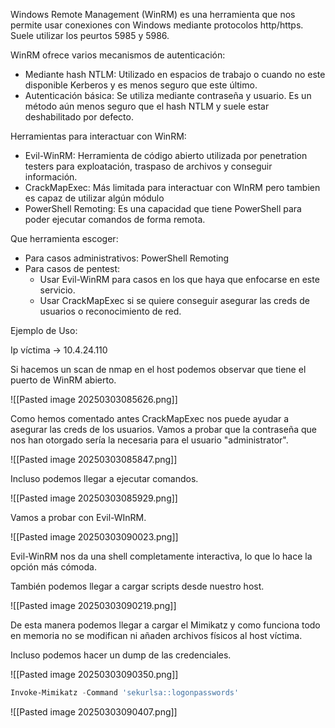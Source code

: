
Windows Remote Management (WinRM) es una herramienta que nos permite usar conexiones con Windows mediante protocolos http/https. Suele utilizar los peurtos 5985 y 5986.

WinRM ofrece varios mecanismos de autenticación:

- Mediante hash NTLM: Utilizado en espacios de trabajo o cuando no este disponible Kerberos y es menos seguro que este último.
- Autenticación básica: Se utiliza mediante contraseña y usuario. Es un método aún menos seguro que el hash NTLM y suele estar deshabilitado por defecto.

Herramientas para interactuar con WinRM:

- Evil-WinRM: Herramienta de código abierto utilizada por penetration testers para exploatación, traspaso de archivos y conseguir información.
- CrackMapExec: Más limitada para interactuar con WInRM pero tambien es capaz de utilizar algún módulo
- PowerShell Remoting: Es una capacidad que tiene PowerShell para poder ejecutar comandos de forma remota.

Que herramienta escoger:

- Para casos administrativos: PowerShell Remoting
- Para casos de pentest:
	- Usar Evil-WinRM para casos en los que haya que enfocarse en este servicio.
	- Usar CrackMapExec si se quiere conseguir asegurar las creds de usuarios o reconocimiento de red.

Ejemplo de Uso:

Ip víctima -> 10.4.24.110

Si hacemos un scan de nmap en el host podemos observar que tiene el puerto de WinRM abierto.

![[Pasted image 20250303085626.png]]

Como hemos comentado antes CrackMapExec nos puede ayudar a asegurar las creds de los usuarios. Vamos a probar que la contraseña que nos han otorgado sería la necesaria para el usuario "administrator".

![[Pasted image 20250303085847.png]]

Incluso podemos llegar a ejecutar comandos.

![[Pasted image 20250303085929.png]]

Vamos a probar con Evil-WInRM.

![[Pasted image 20250303090023.png]]

Evil-WinRM nos da una shell completamente interactiva, lo que lo hace la opción más cómoda.

También podemos llegar a cargar scripts desde nuestro host.

![[Pasted image 20250303090219.png]]

De esta manera podemos llegar a cargar el Mimikatz y como funciona todo en memoria no se modifican ni añaden archivos físicos al host víctima.

Incluso podemos hacer un dump de las credenciales.

![[Pasted image 20250303090350.png]]

```powershell
Invoke-Mimikatz -Command 'sekurlsa::logonpasswords'
```

![[Pasted image 20250303090407.png]]

 